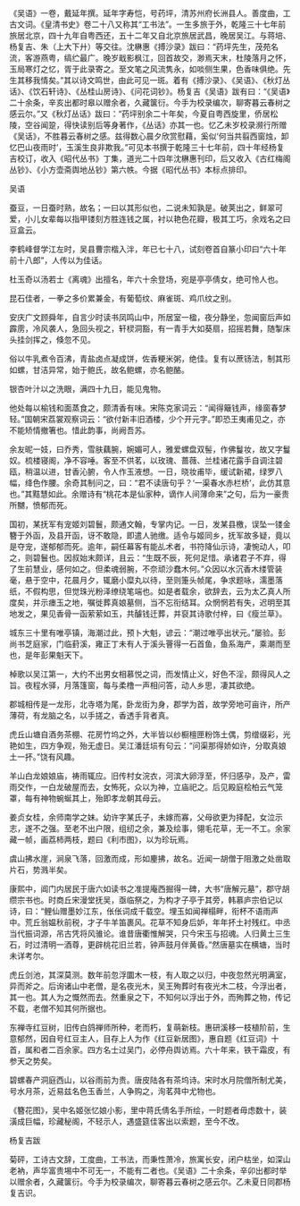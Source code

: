《吴语》一卷，戴延年撰。延年字寿恺，号药坪，清苏州府长洲县人。善度曲，工古文词。《皇清书史》卷二十八又称其“工书法”。一生多旅于外，乾隆三十七年前旅居北京，四十九年自粤西还，五十二年又自北京旅居武昌，晚居吴江。与蒋培、杨复吉、朱（上大下廾）等交往。沈楙惠《搏沙录》跋曰：“药坪先生，茂苑名流，客游燕粤，缟纻最广。晚岁戢影枫江，回首故交，渺焉天末，杜陵落月之怀，玉局寒灯之忆，胥于此录寄之。至文笔之风流隽永，如啖侧生果，色香味俱绝。先生其移我情矣。”其以诗文鸣世，由此可见一斑。着有《搏沙录》、《吴语》、《秋灯丛话》、《饮石轩诗》、《丛桂山房诗》、《问花词钞》。杨复吉《吴语》跋有曰：“《吴语》二十余条，辛亥出都时皋以赠余者，久藏箧衍。今手为校录编次，聊寄暮云春树之感云尔。”又《秋灯丛话》跋曰：“药坪别余二十年矣，今夏自粤西旋里，侨居松陵，空谷闻跫，得快读别后等身著作，《丛话》亦其一也。忆乙未岁校录濒行所赠《吴话》，不胜暮云春树之感。兹得数心晨夕欣赏慰藉，奚似‘何当共翦西窗烛，卸忆巴山夜雨时’，玉溪生良非欺我。”可见本书撰于乾隆三十七年前，四十年经杨复吉校订，收入《昭代丛书》丁集，道光二十四年沈楙惠刊印，后又收入《古红梅阁丛钞》、《小方壶斋舆地丛钞》第六帙。今据《昭代丛书》本标点排印。  

吴语  

蚕豆，一日蚕时熟，故名；一曰以其形似也，二说未知孰是。破荚出之，鲜翠可爱，小儿女辈每以指甲镂刻方胜连钱之属，衬以艳色花瓣，极其工巧，余戏名之曰豆盒云。  

李鹤峰督学江左时，吴县曹宗楷入泮，年已七十八，试刻卷首自篆小印曰“六十年前十八郎”，人传以为佳话。  

杜玉奇以汤若士《离魂》出擅名，年六十余登场，宛是亭亭倩女，绝可怜人也。  

昆石佳者，一拳之多价累兼金，有葡萄纹、麻雀斑、鸡爪纹之别。  

安庆广文顾舜年，自言少时读书凤鸣山中，所居室一楹，夜分静坐，忽闻窗后声如霹雳，冷风袭人，急回头视之，轩棂洞豁，有一青手大如葵扇，招摇若舞，随掣床头挂剑挥之，倏忽不见。  

俗以牛乳煮令百沸，青盐卤点凝成饼，佐香粳米粥，绝佳。复有以蔗钖法，制其形如螺，甘洁异常，始于鲍氏，故名鲍螺，亦名鲍酪。  

银杏叶汁以之洗眼，满四十九日，能见鬼物。  

他处每以榆钱和面蒸食之，颇清香有味。宋陈克家词云：“闻得簸钱声，缘窗春梦轻。”国朝宋荔裳观察词云：“欲付新丰旧酒楼，少个开元字。”即恐王夷甫见之，亦不能矫情撤箸也。惜此韵事，尚阙吾苏。  

余友昵一妓，曰乔秀，雪肤藕腕，婉媚可人，雅爱螺盘双髻，作佛鬘妆，故又字鬘奴。梳楼寝阁，净不容唾。客至不供茗，以玫瑰、蔷薇、兰桂诸花露手自调注碧瓯，稍温以进，甘香沁腑，令人作玉液想。一日，晓妆甫毕，缓试新裙，绿罗八幅，绛色作腰。余奇其制问之，曰：“君不读唐句乎？‘一渠春水赤栏桥’，此仿其意也。”其黠慧如此。余赠诗有“桃花本是仙家种，谪作人间薄命来”之句，后为一豪贵所嬲，愤郁而死。  

国初，某抚军有宠姬刘碧鬟，颇通文翰，专掌内记。一日，发某县檄，误坠一镂金簪于外函，及县开函，讶不敢隐，即遣人驰缴。适令与姬同乡，抚军故多疑，竟以是夺宠，遂郁郁而死。逾年，嗣任幕客有能乩术者，书符降仙示诗，凄惋动人，叩之，则碧鬟也。因叔始末颇详，且云：“生既不辰，死何足惜。承诸君子不弃，得了生前慧业，感何如之。但柔魂弱腕，不奈顽沙蠢木何。”众因以水沉香木缕管装毫，悬于空中，花晨月夕，辄磨小糜丸以待，至则箑头帧尾，争求题咏，濡墨落纸，不假构思，但觉珠光粉泽缭绕笔端也。如是者载余，欲辞去，云为太乙真人所度矣，并示瘗玉之地，嘱徙葬真娘墓侧，当不忘衔结耳。众惘惘若有失，迟明至其地发之，果见香骨一函萦萦如玉，共醵钱迁葬，并裒其诗歌付梓，曰《瘦兰草》。  

城东三十里有唯亭镇，海潮过此，预卜大魁，谚云：“潮过唯亭出状元。”屡验。彭尚书芝庭家，门临葑溪，雍正丁未有人于溪头罾得一石首鱼，鱼系海产，乘潮而至也，是年彭果魁天下。  

棹歌以吴江第一，大约不出男女相慕悦之词，而发情止义，好色不淫，颇得风人之旨。夜程水驿，月落篷窗，每与柔橹一声相问答，动人乡思，凄其欲绝。  

郡城相传是一龙形，北寺塔为尾，卧龙街为身，郡学为首，故学旁地可亩许，所产薄荷，有龙脑之名，以手搓之，香透手背者真。  

虎丘山塘自酒务茶棚、花房竹坞之外，大半皆以纱橱檀匣粉饰土偶，剪缯缀彩，光艳如生，四方争观，殆无虚日。吴江潘廷埙有句云：“问渠那得娇如许，分取真娘土一抔。”饶有风趣。  

羊山白龙娘娘庙，祷雨辄应。旧传村女浣衣，河滨大卵浮至，怀归感孕，及产，雷雨交作，一白龙破屋而去，女怖死，众以为神，立庙祀之。后见殿庭桧柏云气笼罩，每有神物蜿蜒其上，殆即孝龙朝其母云。  

姜贞女桂，余师南学之妹。幼许字某氏子，未嫁而寡，父母欲更为择配，女泣示志，遂不之强。至老不出户限，组纫之余，兼及绘事，翎毛花草，无一不工。余家藏一帧，画荔柿两枝，题曰《利市图》，以为珍玩焉。  

虞山拂水崖，涧泉飞落，回激而成，形如麈拂，故名。近闻一胡僧于阻激之处凿取片石，势溅半矣。  

康熙中，阊门内居民于唐六如读书之准提庵西掘得一碑，大书“唐解元墓”，郡守胡缵宗书也。时商丘宋漫堂抚吴，亟临祭之，为构才子亭于其旁，韩慕庐宗伯记以诗，曰：“鲤仙赠墨妙江东，伥伥词成千载空。埋玉如闻禅榻畔，衔杯不语雨声中。荒丘翁媪秋前税，才子牛羊笛裹风。花草不知身后妒，年年抔土衬残红。中丞当代振词源，吊古凭将风骓论。谁昔唐衢惟解哭，只今宋玉与招魂。人归黄土三生石，时过清明一酒尊，更辟桃花旧兰若，钟声鼓月伴黄昏。”然唐墓实在横塘，当时未详考尔。  

虎丘剑池，其深莫测。数年前忽浮圜木一枝，有人取之以归，中夜忽然光明满室，异而斧之。后询诸山中老僧，是名夜光木，吴王殉葬时有夜光木二枝，今浮出者，其一也。其人为之慨然而去。然重泉之下，不知何以浮出于外，而殉葬之物，传记不载，老僧不知其何所据也。  

东禅寺红豆树，旧传白鸽禅师所种，老而朽，复萌新枝。惠研溪移一枝植阶前，生意郁然，因自号红豆主人，目存上人为作《红豆新居图》，惠自题《红豆词》十首，属和者二百余家。四方名士过吴门，必停舟舆访焉。六十年来，铁干霜皮，有参天之势矣。  

碧螺春产洞庭西山，以谷雨前为贵。唐皮陆各有茶坞诗。宋时水月院僧所制尤美，号水月茶，近易兹名色玉香兰，人争购之，洵茗荈中尤物也。  

《簪花图》，吴中名姬张忆娘小影，里中蒋氏倩名手所绘，一时题者毋虑数十，装潢成巨幅，珍藏秘阁，不轻示人，遇盛筵佳客出以索题，至今不改。  

杨复吉跋  

菊砰，工诗古文辞，工度曲，工书法，而秉性萧冷，旅寓长安，闭户枯坐，如深山老衲，声华富贵埸中不可无一，不能有二者也。《吴语》二十余条，辛卯出都时举以赠余者，久藏箧衍。今手为校录编次，聊寄暮云春树之感云尔。乙未夏日同郡杨复吉识。  
